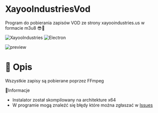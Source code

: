 # XayooIndustriesVod
Program do pobierania zapisów VOD ze strony xayooindustries.us w formacie m3u8 😎🤙

![XayooIndustries](https://img.shields.io/badge/%F0%9F%98%8E-XayooIndustries-yellow)
![Electron](https://img.shields.io/badge/%F0%9F%98%8E-Electron-lightblue)

![preview](https://i.imgur.com/ZVC8sDp.png)

# 🧐 Opis
Wszystkie zapisy są pobierane poprzez FFmpeg

📝Informacje
- Instalator został skompilowany na architekture x64
- W programie mogą znaleźć się błędy które można zgłaszać w [Issues](https://github.com/anKordii/XayooIndustriesVod/issues)
